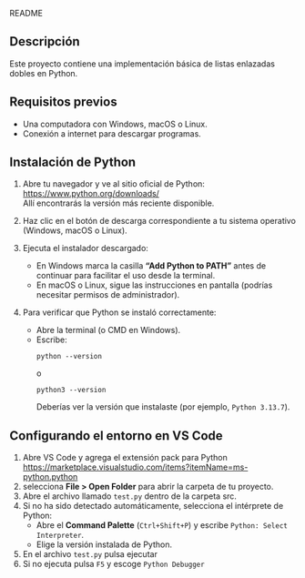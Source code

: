 README

Descripción
-----------
Este proyecto contiene una implementación básica de listas enlazadas dobles en Python.

Requisitos previos
------------------
- Una computadora con Windows, macOS o Linux.
- Conexión a internet para descargar programas.

Instalación de Python
----------------------------------------
1. Abre tu navegador y ve al sitio oficial de Python: https://www.python.org/downloads/  
   Allí encontrarás la versión más reciente disponible.

2. Haz clic en el botón de descarga correspondiente a tu sistema operativo (Windows, macOS o Linux).  

3. Ejecuta el instalador descargado:
   - En Windows marca la casilla **“Add Python to PATH”** antes de continuar para facilitar el uso desde la terminal.
   - En macOS o Linux, sigue las instrucciones en pantalla (podrías necesitar permisos de administrador).

4. Para verificar que Python se instaló correctamente:
   - Abre la terminal (o CMD en Windows).
   - Escribe:
     ```
     python --version
     ```
     o
     ```
     python3 --version
     ```
     Deberías ver la versión que instalaste (por ejemplo, `Python 3.13.7`).

Configurando el entorno en VS Code
----------------------------------
1. Abre VS Code y agrega el extensión pack para Python https://marketplace.visualstudio.com/items?itemName=ms-python.python
2. selecciona **File > Open Folder** para abrir la carpeta de tu proyecto.
3. Abre el archivo llamado `test.py` dentro de la carpeta src.
4. Si no ha sido detectado automáticamente, selecciona el intérprete de Python:
   - Abre el **Command Palette** (`Ctrl+Shift+P`) y escribe `Python: Select Interpreter`.
   - Elige la versión instalada de Python.
5. En el archivo `test.py` pulsa ejecutar
6. Si no ejecuta pulsa `F5` y escoge `Python Debugger`
